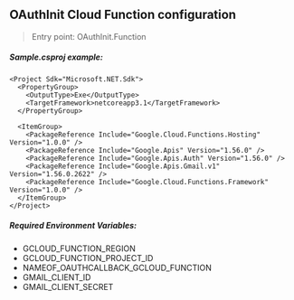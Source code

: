 ﻿## OAuthInit Cloud Function configuration
> Entry point: OAuthInit.Function
##### Sample.csproj example:
```
<Project Sdk="Microsoft.NET.Sdk">
  <PropertyGroup>
    <OutputType>Exe</OutputType>
    <TargetFramework>netcoreapp3.1</TargetFramework>
  </PropertyGroup>

  <ItemGroup>
    <PackageReference Include="Google.Cloud.Functions.Hosting" Version="1.0.0" />
    <PackageReference Include="Google.Apis" Version="1.56.0" />
    <PackageReference Include="Google.Apis.Auth" Version="1.56.0" />
    <PackageReference Include="Google.Apis.Gmail.v1" Version="1.56.0.2622" />
	<PackageReference Include="Google.Cloud.Functions.Framework" Version="1.0.0" />
  </ItemGroup>
</Project>
```

##### Required Environment Variables:
- GCLOUD_FUNCTION_REGION
- GCLOUD_FUNCTION_PROJECT_ID
- NAMEOF_OAUTHCALLBACK_GCLOUD_FUNCTION
- GMAIL_CLIENT_ID
- GMAIL_CLIENT_SECRET